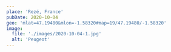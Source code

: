 ```yaml
---
place: 'Rezé, France'
pubDate: 2020-10-04
geo: 'mlat=47.19480&mlon=-1.58320#map=19/47.19480/-1.58320'
image:
  file: './images/2020-10-04-1.jpg'
  alt: 'Peugeot'
---
```

